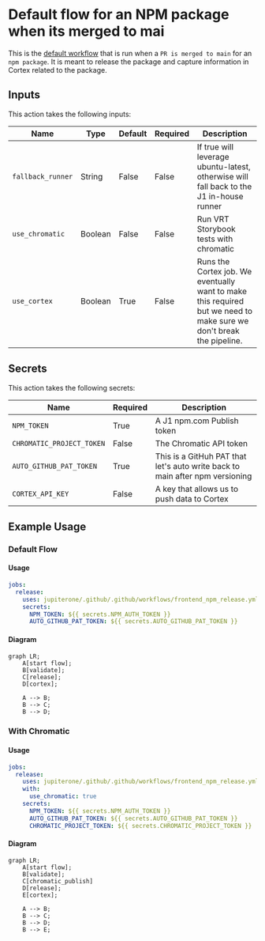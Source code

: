 # Default flow for an NPM package when its merged to mai

This is the [default workflow](../../frontend_npm_release.yml) that is run when a `PR is merged to main` for an `npm package`. It is meant to release the package and capture information in Cortex related to the package.

## Inputs

This action takes the following inputs:

| Name                        | Type    | Default                      | Required  | Description                                                                            |
| --------------------------- | ------- | ---------------------------- | --------- | -------------------------------------------------------------------------------------- |
| `fallback_runner`           | String  | False                        | False      | If true will leverage ubuntu-latest, otherwise will fall back to the J1 in-house runner
| `use_chromatic`             | Boolean | False                        | False      | Run VRT Storybook tests with chromatic
| `use_cortex`                | Boolean | True                         | False      | Runs the Cortex job. We eventually want to make this required but we need to make sure we don't break the pipeline.
                                                                           
## Secrets

This action takes the following secrets:

| Name                        | Required  | Description                               |
| --------------------------- | --------- | ----------------------------------------- |
| `NPM_TOKEN`                 | True      | A J1 npm.com Publish token
| `CHROMATIC_PROJECT_TOKEN`   | False     | The Chromatic API token
| `AUTO_GITHUB_PAT_TOKEN`     | True      | This is a GitHuh PAT that let's auto write back to main after npm versioning
| `CORTEX_API_KEY`            | False     | A key that allows us to push data to Cortex

## Example Usage

### Default Flow

#### Usage

```yaml
jobs:
  release:
    uses: jupiterone/.github/.github/workflows/frontend_npm_release.yml@v#
    secrets:
      NPM_TOKEN: ${{ secrets.NPM_AUTH_TOKEN }}
      AUTO_GITHUB_PAT_TOKEN: ${{ secrets.AUTO_GITHUB_PAT_TOKEN }} 
```

#### Diagram

```mermaid
graph LR;
    A[start flow];
    B[validate];
    C[release];
    D[cortex];

    A --> B;
    B --> C;
    B --> D;
```

### With Chromatic

#### Usage

```yaml
jobs:
  release:
    uses: jupiterone/.github/.github/workflows/frontend_npm_release.yml@v#
    with:
      use_chromatic: true
    secrets:
      NPM_TOKEN: ${{ secrets.NPM_AUTH_TOKEN }}
      AUTO_GITHUB_PAT_TOKEN: ${{ secrets.AUTO_GITHUB_PAT_TOKEN }} 
      CHROMATIC_PROJECT_TOKEN: ${{ secrets.CHROMATIC_PROJECT_TOKEN }}
```

#### Diagram

```mermaid
graph LR;
    A[start flow];
    B[validate];
    C[chromatic_publish]
    D[release];
    E[cortex];

    A --> B;
    B --> C;
    B --> D;
    B --> E;
```
